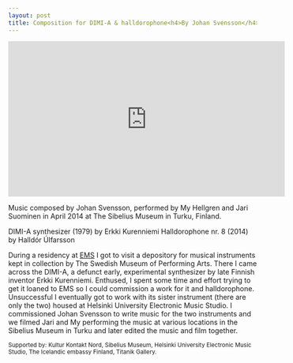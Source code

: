 ```yaml
---
layout: post
title: Composition for DIMI-A & halldorophone<h4>By Johan Svensson</h4>
---
```

<iframe width="560" height="315" src="https://www.youtube.com/embed/Ysfg3FfDFmM?rel=0&amp;showinfo=0" frameborder="0" gesture="media" allow="encrypted-media" allowfullscreen></iframe>  

Music composed by Johan Svensson, performed by My Hellgren and Jari Suominen in April 2014 at The Sibelius Museum in Turku, Finland.

DIMI-A synthesizer (1979) by Erkki Kurenniemi
Halldorophone nr. 8 (2014) by Halldór Úlfarsson

During a residency at [EMS](/2012/03/01/EMS/) I got to visit a depository for musical instruments kept in collection by The Swedish Museum of Performing Arts. There I came across the DIMI-A, a defunct early, experimental synthesizer by late Finnish inventor Erkki Kurenniemi. Enthused, I spent some time and effort trying to get it loaned to EMS so I could commission a work for it and halldorophone. Unsuccessful I eventually got to work with its sister instrument (there are only the two) housed at Helsinki University Electronic Music Studio. I commissioned Johan Svensson to write music for the two instruments and we filmed Jari and My performing the music at various locations in the Sibelius Museum in Turku and later edited the music and film together.

<small>Supported by: Kultur Kontakt Nord, Sibelius Museum, Helsinki University Electronic Music Studio, The Icelandic embassy Finland, Titanik Gallery.</small>
